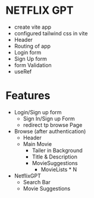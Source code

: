 # NETFLIX GPT

 - create vite app
 - configured tailwind css in vite
 - Header
 - Routing of app
 - Login form
 - Sign Up form
 - form Validation
 - useRef

 # Features
 - Login/Sign up form
   - Sign In/Sign up Form
   - redirect tp browse Page
 - Browse (after authentication)
   - Header
   - Main Movie
     - Tailer in Background
     - Title & Description
     - MovieSuggestions
        - MovieLists * N
 - NetflixGPT 
      - Search Bar
      - Movie Suggestions      